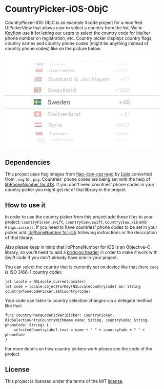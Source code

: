 # CountryPicker-iOS-ObjC

CountryPicker-iOS-ObjC is an example Xcode project for a modified UIPickerView that allows user to select a country from the list. We in [Keyflow](https://www.keyflow.com/) use it for letting our users to select the country code for his/her phone number on registration, etc. Country picker displays country flags, country names and country phone codes (might be anything instead of country phone codes) like on the picture below.

![Country Picker](/countryPicker.png?raw=true)

## Dependencies

This project uses flag images from [flag-icon-css repo](https://github.com/lipis/flag-icon-css/tree/master/flags/4x3) by [Lipis](https://github.com/lipis) converted from `.svg` to `.png`. Countries' phone codes are being set with the help of [libPhoneNumber for iOS](https://github.com/iziz/libPhoneNumber-iOS). If you don't need countries' phone codes in your country picker you might get rid of that library in the project.

## How to use it

In order to use the country picker from this project add these files to your project: `CountryPicker.swift`, `CountryView.swift`, `CountryView.xib` and `Flags.xassets`. If you need to have countries' phone codes to be set in your picker add [libPhoneNumber for iOS](https://github.com/iziz/libPhoneNumber-iOS) following instructions in the description of that library.

Also please keep in mind that libPhoneNumber for iOS is an Objective-C library, so you'll need to add a [bridging header](https://developer.apple.com/library/ios/documentation/Swift/Conceptual/BuildingCocoaApps/MixandMatch.html) in order to make it work with Swift code if you don't already have one in your project.

You can select the country that is currently set on device like that (here `code` is ISO 3166-1 country code):

```
let locale = NSLocale.currentLocale()
let code = locale.objectForKey(NSLocaleCountryCode) as! String
countryPhoneCodePicker.setCountry(code)
``` 

Your code can listen to country selection changes via a delegate method like that:

```
func countryPhoneCodePicker(picker: CountryPicker, didSelectCountryCountryWithName name: String, countryCode: String, phoneCode: String) {
    selectedCountryLabel.text = name + " " + countryCode + " " + phoneCode
}
```

For more details on how country pickers work please see the code of the project.

## License

This project is licensed under the terms of the MIT [license](https://github.com/Keyflow/CountryPicker-iOS-Swift/blob/master/LICENSE.md).